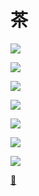 # 茶

![](./src/tea-6.jpg)

![](./src/白茶.jpg)

![](./src/黑茶.jpg)

![](./src/红茶.jpg)

![](./src/黄茶.jpg)

![](./src/绿茶.jpg)

![](./src/乌龙茶.jpg)

[🔗](https://weibo.com/2803301701/O10Re0cgj)
